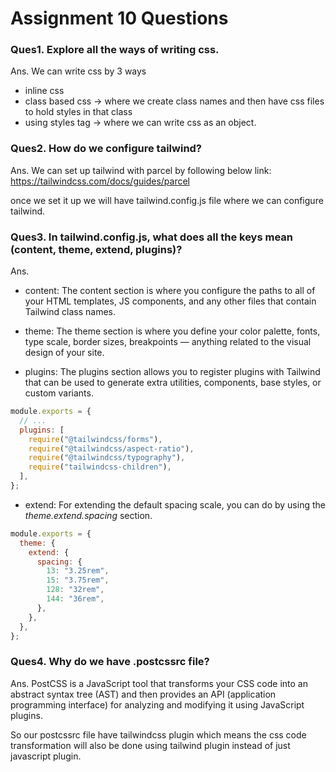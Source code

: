 # Assignment 10 Questions

### Ques1. Explore all the ways of writing css.

Ans. We can write css by 3 ways

- inline css
- class based css -> where we create class names and then have css files to hold styles in that class
- using styles tag -> where we can write css as an object.

### Ques2. How do we configure tailwind?

Ans. We can set up tailwind with parcel by following below link:
https://tailwindcss.com/docs/guides/parcel

once we set it up we will have tailwind.config.js file where we can configure tailwind.

### Ques3. In tailwind.config.js, what does all the keys mean (content, theme, extend, plugins)?

Ans.

- content: The content section is where you configure the paths to all of your HTML templates,
  JS components, and any other files that contain Tailwind class names.

- theme: The theme section is where you define your color palette, fonts, type scale, border sizes,
  breakpoints — anything related to the visual design of your site.

- plugins: The plugins section allows you to register plugins with Tailwind that can be used to generate extra
  utilities, components, base styles, or custom variants.

```jsx
module.exports = {
  // ...
  plugins: [
    require("@tailwindcss/forms"),
    require("@tailwindcss/aspect-ratio"),
    require("@tailwindcss/typography"),
    require("tailwindcss-children"),
  ],
};
```

- extend: For extending the default spacing scale, you can do by using the _theme.extend.spacing_ section.

```jsx
module.exports = {
  theme: {
    extend: {
      spacing: {
        13: "3.25rem",
        15: "3.75rem",
        128: "32rem",
        144: "36rem",
      },
    },
  },
};
```

### Ques4. Why do we have .postcssrc file?

Ans. PostCSS is a JavaScript tool that transforms your CSS code into an abstract syntax tree (AST) and then provides an
API (application programming interface) for analyzing and modifying it using JavaScript plugins.

So our postcssrc file have tailwindcss plugin which means the css code transformation will also be done using
tailwind plugin instead of just javascript plugin.
